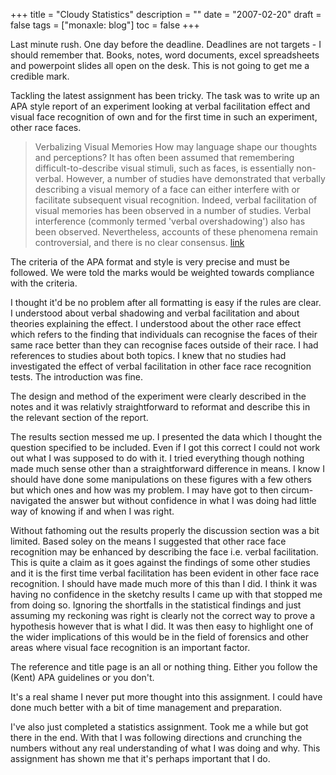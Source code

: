 +++
title = "Cloudy Statistics"
description = ""
date = "2007-02-20"
draft = false
tags = ["monaxle: blog"]
toc = false
+++

Last minute rush. One day before the deadline. Deadlines are not targets - I should remember that. Books, notes, word documents, excel spreadsheets and powerpoint slides all open on the desk. This is not going to get me a credible mark.

Tackling the latest assignment has been tricky. The task was to write up an APA style report of an experiment looking at verbal facilitation effect and visual face recognition of own and for the first time in such an experiment, other race faces.

> Verbalizing Visual Memories
> How may language shape our thoughts and perceptions? It has often been assumed that remembering difficult-to-describe visual stimuli, such as faces, is essentially non-verbal. However, a number of studies have demonstrated that verbally describing a visual memory of a face can either interfere with or facilitate subsequent visual recognition. Indeed, verbal facilitation of visual memories has been observed in a number of studies. Verbal interference (commonly termed 'verbal overshadowing') also has been observed. Nevertheless, accounts of these phenomena remain controversial, and there is no clear consensus. [link](https://annas-archive.org/md5/ca77418de00f7a2854c4d397d55f8630)

The criteria of the APA format and style is very precise and must be followed. We were told the marks would be weighted towards compliance with the criteria.

I thought it'd be no problem after all formatting is easy if the rules are clear. I understood about verbal shadowing and verbal facilitation and about theories explaining the effect. I understood about the other race effect which refers to the finding that individuals can recognise the faces of their same race better than they can recognise faces outside of their race. I had references to studies about both topics. I knew that no studies had investigated the effect of verbal facilitation in other face race recognition tests. The introduction was fine.

The design and method of the experiment were clearly described in the notes and it was relativly straightforward to reformat and describe this in the relevant section of the report.

The results section messed me up. I presented the data which I thought the question specified to be included. Even if I got this correct I could not work out what I was supposed to do with it. I tried everything though nothing made much sense other than a straightforward difference in means. I know I should have done some manipulations on these figures with a few others but which ones and how was my problem. I may have got to then circum-navigated the answer but without confidence in what I was doing had little way of knowing if and when I was right.

Without fathoming out the results properly the discussion section was a bit limited. Based soley on the means I suggested that other race face recognition may be enhanced by describing the face i.e. verbal facilitation. This is quite a claim as it goes against the findings of some other studies and it is the first time verbal facilitation has been evident in other face race recognition. I should have made much more of this than I did. I think it was having no confidence in the sketchy results I came up with that stopped me from doing so. Ignoring the shortfalls in the statistical findings and just assuming my reckoning was right is clearly not the correct way to prove a hypothesis however that is what I did. It was then easy to highlight one of the wider implications of this would be in the field of forensics and other areas where visual face recognition is an important factor.

The reference and title page is an all or nothing thing. Either you follow the (Kent) APA guidelines or you don't.

It's a real shame I never put more thought into this assignment. I could have done much better with a bit of time management and preparation.

I've also just completed a statistics assignment. Took me a while but got there in the end. With that I was following directions and crunching the numbers without any real understanding of what I was doing and why. This assignment has shown me that it's perhaps important that I do.